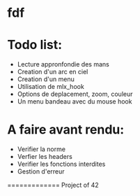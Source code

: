 fdf
=========

Todo list:
==========
- Lecture appronfondie des mans
- Creation d'un arc en ciel
- Creation d'un menu
- Utilisation de mlx_hook
- Options de deplacement, zoom, couleur
- Un menu bandeau avec du mouse hook

A faire avant rendu:
====================
- Verifier la norme
- Verfier les headers
- Verifier les fonctions interdites
- Gestion d'erreur

=============
Project of 42
